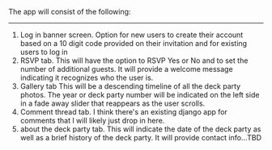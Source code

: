 The app will consist of the following:

---

  1. Log in banner screen. Option for new users to create their account based on a 10 digit code provided on their invitation and for existing users to log in
  1. RSVP tab. This will have the option to RSVP Yes or No and to set the number of additional guests. It will provide a welcome message indicating it recognizes who the user is.
  1. Gallery tab This will be a descending timeline of all the deck party photos. The year or deck party number will be indicated on the left side in a fade away slider that reappears as the user scrolls.
  1. Comment thread tab. I think there's an existing django app for comments that I will likely just drop in here.
  1. about the deck party tab. This will indicate the date of the deck party as well as a brief history of the deck party. It will provide contact info...TBD